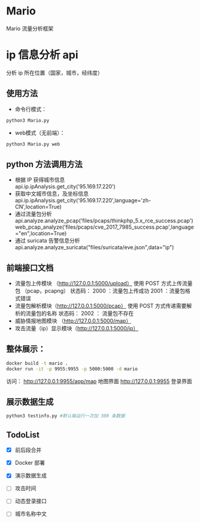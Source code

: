 # Mario
Mario 流量分析框架
# ip 信息分析 api
分析 ip 所在位置（国家，城市，经纬度）
## 使用方法
- 命令行模式：
```python
python3 Mario.py
```
- web模式（无前端）：
```python
python3 Mario.py web
```
## python 方法调用方法
- 根据 IP 获得城市信息  
api.ip.ipAnalysis.get_city('95.169.17.220')
- 获取中文城市信息，及坐标信息  
api.ip.ipAnalysis.get_city('95.169.17.220',language='zh-CN',location=True)
- 通过流量包分析  
api.analyze.analyze_pcap('files/pcaps/thinkphp_5.x_rce_success.pcap')
web_pcap_analyze('files/pcaps/cve_2017_7985_success.pcap',language="en",location=True)
- 通过 suricata 告警信息分析  
api.analyze.analyze_suricata("files/suricata/eve.json",data="ip")

## 前端接口文档
- 流量包上传模块 （http://127.0.0.1:5000/upload）
使用 POST 方式上传流量包 （pcap，pcapng）
状态码：
2000 ：流量包上传成功
2001 ：流量包格式错误
- 流量包解析模块（http://127.0.0.1:5000/pcap）
使用 POST 方式传递需要解析的流量包的名称
状态码：
2002 ： 流量包不存在
- 威胁情报地图模块 （http://127.0.0.1:5000/map）
- 攻击流量（ip）显示模块（http://127.0.0.1:5000/ip）
## 整体展示：
```bash
docker build -t mario .
docker run -it -p 9955:9955 -p 5000:5000 -d mario
```
访问：
http://127.0.0.1:9955/app/map 地图界面
http://127.0.0.1:9955 登录界面
## 展示数据生成
```python
python3 testinfo.py #默认每运行一次加 300 条数据
```
## TodoList
- [X] 前后段合并  
- [x] Docker 部署  
- [x] 演示数据生成  
- [ ] 攻击时间  
- [ ] 动态登录接口  
- [ ] 城市名称中文  



